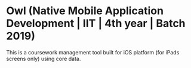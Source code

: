 # Owl (Native Mobile Application Development | IIT | 4th year | Batch 2019)

This is a coursework management tool built for iOS platform (for iPads screens only) using core data.
